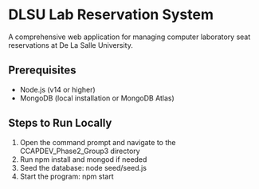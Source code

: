 # DLSU Lab Reservation System

A comprehensive web application for managing computer laboratory seat reservations at De La Salle University.


## Prerequisites
- Node.js (v14 or higher)
- MongoDB (local installation or MongoDB Atlas)

## Steps to Run Locally

1. Open the command prompt and navigate to the CCAPDEV_Phase2_Group3 directory
2. Run npm install and mongod if needed
3. Seed the database: node seed/seed.js
4. Start the program: npm start


